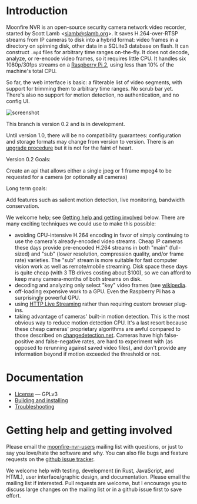 # Introduction

Moonfire NVR is an open-source security camera network video recorder, started
by Scott Lamb &lt;<slamb@slamb.org>&gt;. It saves H.264-over-RTSP streams from
IP cameras to disk into a hybrid format: video frames in a directory on
spinning disk, other data in a SQLite3 database on flash. It can construct
`.mp4` files for arbitrary time ranges on-the-fly. It does not decode,
analyze, or re-encode video frames, so it requires little CPU. It handles six
1080p/30fps streams on a [Raspberry Pi
2](https://www.raspberrypi.org/products/raspberry-pi-2-model-b/), using
less than 10% of the machine's total CPU.

So far, the web interface is basic: a filterable list of video segments,
with support for trimming them to arbitrary time ranges. No scrub bar yet.
There's also no support for motion detection, no authentication, and no config
UI.

![screenshot](screenshot.png)

This branch is version 0.2 and is in development. 

Until version 1.0, there will be no
compatibility guarantees: configuration and storage formats may change from
version to version. There is an [upgrade procedure](guide/schema.md) but it is
not for the faint of heart.

Version 0.2 Goals:

Create an api that allows either a single jpeg or 1 frame mpeg4 to be requested for a camera (or optionally all cameras)

Long term goals:

Add features such as salient motion detection, live monitoring, bandwidth conservation. 

We welcome help; see [Getting help and getting
involved](#help) below. There are many exciting techniques we could use to
make this possible:

* avoiding CPU-intensive H.264 encoding in favor of simply continuing to use the
  camera's already-encoded video streams. Cheap IP cameras these days provide
  pre-encoded H.264 streams in both "main" (full-sized) and "sub" (lower
  resolution, compression quality, and/or frame rate) varieties. The "sub"
  stream is more suitable for fast computer vision work as well as
  remote/mobile streaming. Disk space these days is quite cheap (with 3 TB
  drives costing about $100), so we can afford to keep many camera-months of
  both streams on disk.
* decoding and analyzing only select "key" video frames (see
  [wikipedia](https://en.wikipedia.org/wiki/Video_compression_picture_types).
* off-loading expensive work to a GPU. Even the Raspberry Pi has a
  surprisingly powerful GPU.
* using [HTTP Live Streaming](https://en.wikipedia.org/wiki/HTTP_Live_Streaming)
  rather than requiring custom browser plug-ins.
* taking advantage of cameras' built-in motion detection. This is
  the most obvious way to reduce motion detection CPU. It's a last resort
  because these cheap cameras' proprietary algorithms are awful compared to
  those described on [changedetection.net](http://changedetection.net).
  Cameras have high false-positive and false-negative rates, are hard to
  experiment with (as opposed to rerunning against saved video files), and
  don't provide any information beyond if motion exceeded the threshold or
  not.

# Documentation

*   [License](LICENSE.txt) — GPLv3
*   [Building and installing](guide/install.md)
*   [Troubleshooting](guide/troubleshooting.md)

# <a name="help"></a> Getting help and getting involved

Please email the
[moonfire-nvr-users](https://groups.google.com/d/forum/moonfire-nvr-users)
mailing list with questions, or just to say you love/hate the software and
why. You can also file bugs and feature requests on the
[github issue tracker](https://github.com/scottlamb/moonfire-nvr/issues).

We welcome help with testing, development (in Rust, JavaScript, and HTML),
user interface/graphic design, and documentation. Please email the mailing
list if interested. Pull requests are welcome, but I encourage you to discuss
large changes on the mailing list or in a github issue first to save effort.
